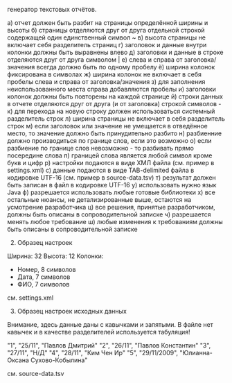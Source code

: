 генератор текстовых отчётов.

а) отчет должен быть разбит на страницы определённой ширины и высоты
б) страницы отделяются друг от друга отдельной строкой содержащей один единственный символ ~
в) высота страницы не включает себя разделитель страниц
г) заголовок и данные внутри колонки должны быть выравнены влево
д) заголовки и данные в строке отделяются друг от друга символом |
е) слева и справа от заголовка/значения всегда должно быть по одному пробелу
ё) ширина колонок фиксирована в символах
ж) ширина колонок не включает в себя пробелы слева и справа от заголовка/значения
з) для заполнения неиспользованного места справа добавляются пробелы
и) заголовки колонок должны быть повторены на каждой странице 
й) строки данных в отчете отделяются друг от друга (и от заголовка) строкой символов -
к) для перехода на новую строку должен использоваться системный разделитель строк
л) ширина страницы не включает в себя разделитель строк 
м) если заголовок или значение не умещается в отведённое место, то значение должно быть принудительно разбито
н) разбиенние должно производиться по границе слов, если это возможно
о) если разбиение по границе слов невозможно - то разбивать прямо посередине слова
п) границей слова является любой символ кроме букв и цифр
р) настройки подаются в виде ХМЛ файла (см. пример в settings.xml)
с) данные подаются в виде TAB-delimited файла в кодировке UTF-16 (см. пример в source-data.tsv)
т) результат должен быть записан в файл в кодировке UTF-16
у) использовать нужно язык Java
ф) разрешается использовать любые готовые библиотеки
х) все остальные нюансы, не детализированные выше, остаются на усмотрение разработчика
ц) все решения, принятые разработчиком, должны быть описаны в сопроводительной записке
ч) разрешается менять любое требование
ш) любые изменения к требованиям должны быть описаны в сопроводительной записке

2) Образец настроек

Ширина: 32
Высота: 12
Колонки:
- Номер, 8 символов
- Дата, 7 символов
- ФИО, 7 символов

см. settings.xml

3) Образец настроек исходных данных

Внимание, здесь данные даны с кавычками и запятыми. В файле нет кавычек и в качестве разделителей используется табуляция!

 "1", "25/11", "Павлов Дмитрий"
 "2", "26/11", "Павлов Константин"
 "3", "27/11", "Н/Д"
 "4", "28/11", "Ким Чен Ир"
 "5", "29/11/2009", "Юлианна-Оксана Сухово-Кобылина"

см. source-data.tsv
